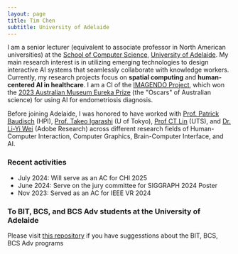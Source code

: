 ```yaml
---
layout: page
title: Tim Chen
subtitle: University of Adelaide
---
```


I am a senior lecturer (equivalent to associate professor in North American universities) at the [School of Computer Science](https://ecms.adelaide.edu.au/computer-science/), [University of Adelaide](https://www.adelaide.edu.au/). My main research interest is in utilizing emerging technologies to design interactive AI systems that seamlessly collaborate with knowledge workers. Currently, my research projects focus on **spatial computing** and **human-centered AI in healthcare**. I am a CI of the [IMAGENDO Project](https://imagendo.org.au/), which won the [2023 Australian Museum Eureka Prize](https://australian.museum/get-involved/eureka-prizes/2023-eureka-prize-winners/) (the "Oscars" of Australian science) for using AI for endometriosis diagnosis.

Before joining Adelaide, I was honored to have worked with [Prof. Patrick Baudisch](https://hpi.de/baudisch/home.html) (HPI), [Prof. Takeo Igarashi](https://www-ui.is.s.u-tokyo.ac.jp/~takeo/) (U of Tokyo), [Prof CT Lin](https://profiles.uts.edu.au/chin-teng.lin) (UTS), and [Dr. Li-Yi Wei](https://www.liyiwei.org) (Adobe Research) across different research fields of Human-Computer Interaction, Computer Graphics, Brain-Computer Interface, and AI. 

### Recent activities
- July 2024: Will serve as an AC for CHI 2025
- June 2024: Serve on the jury committee for SIGGRAPH 2024 Poster
- Nov 2023: Served as an AC for IEEE VR 2024

### To BIT, BCS, and BCS Adv students at the University of Adelaide

Please visit [this repository](https://github.cs.adelaide.edu.au/a1227750/CS-IT-program-issues) if you have suggesstions about the BIT, BCS, BCS Adv programs 
